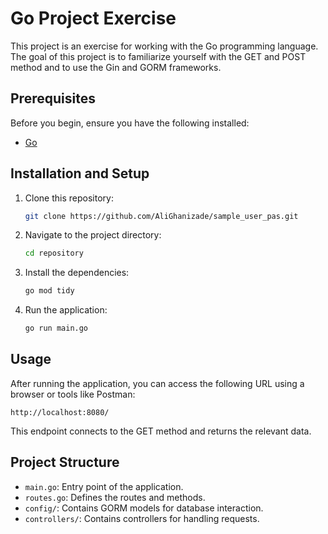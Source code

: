 # Go Project Exercise

This project is an exercise for working with the Go programming language. The goal of this project is to familiarize yourself with the GET and POST method and to use the Gin and GORM frameworks.

## Prerequisites

Before you begin, ensure you have the following installed:

- [Go](https://golang.org/dl/)

## Installation and Setup

1. Clone this repository:

   ```bash
   git clone https://github.com/AliGhanizade/sample_user_pas.git
   ```

2. Navigate to the project directory:

   ```bash
   cd repository
   ```

3. Install the dependencies:

   ```bash
   go mod tidy
   ```

4. Run the application:

   ```bash
   go run main.go
   ```

## Usage

After running the application, you can access the following URL using a browser or tools like Postman:

```
http://localhost:8080/
```

This endpoint connects to the GET method and returns the relevant data.

## Project Structure

- `main.go`: Entry point of the application.
- `routes.go`: Defines the routes and methods.
- `config/`: Contains GORM models for database interaction.
- `controllers/`: Contains controllers for handling requests.


